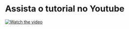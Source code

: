 <h1>Assista o tutorial no Youtube</h1>

[![Watch the video](http://img.youtube.com/vi/Bh3gy_CQ_No/0.jpg)](http://www.youtube.com/watch?v=Bh3gy_CQ_No "Video Title")
